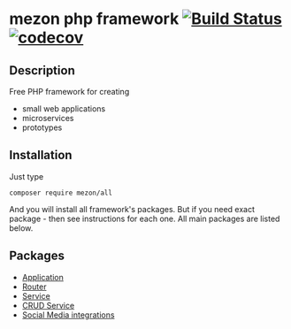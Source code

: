 # mezon php framework [![Build Status](https://travis-ci.com/alexdodonov/mezon.svg?branch=master)](https://travis-ci.com/alexdodonov/mezon) [![codecov](https://codecov.io/gh/alexdodonov/mezon/branch/master/graph/badge.svg)](https://codecov.io/gh/alexdodonov/mezon)

## Description

Free PHP framework for creating
- small web applications
- microservices
- prototypes

## Installation

Just type

```
composer require mezon/all
```

And you will install all framework's packages. But if you need exact package - then see instructions for each one. All main packages are listed below.

## Packages

- [Application](https://github.com/alexdodonov/mezon-application#base-application-class--)
- [Router](https://github.com/alexdodonov/mezon-router#routing--)
- [Service](https://github.com/alexdodonov/mezon-service#set-of-classes-for-creating-microservices--)
- [CRUD Service](https://github.com/alexdodonov/mezon-crud-service#set-of-classes-for-creating-crud-services--)
- [Social Media integrations](https://github.com/alexdodonov/mezon-social-network#set-of-classes-for-working-with-social-media)